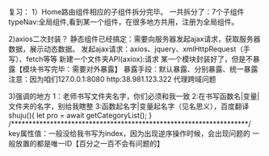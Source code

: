 复习：
1）Home路由组件相应的子组件拆分完毕。
一共拆分了：7个子组件
typeNav:全局组件,看到某一个组件，在很多地方共用，注册为全局组件。

2)axios二次封装？
静态组件已经搞定：需要向服务器发起ajax请求，获取服务器数据，展示动态数据。
发起ajax请求：axios、jquery、xmlHttpRequest（手写）、fetch等等
新建一个文件夹API(axiox):请求
某一个模块封装好了，但是不暴露【模块书写完毕：需要对外暴露】
暴露手段：默认暴露、分别暴露、统一暴露
注意：因为咱们127.0.0.1:8080   http:38.981.123.322 代理跨域问题

3)强调的地方
1：老师书写文件夹名字，你们必须和我一致
2:在书写函数名|变量|文件夹的名字，别给我瞎整
3:函数起名字|变量起名字（见名思义），百度翻译
shuju(){
   let pro =  await getCategoryList();
}
/*******************************************************************/
key属性值：一般没给我书写为index，因为出现逆序操作时候，会出现问题的
一般放置的都是唯一ID【百分之一百不会有问题的】
